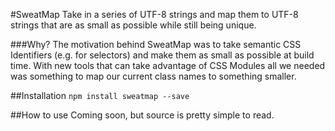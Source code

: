 #SweatMap
Take in a series of UTF-8 strings and map them to UTF-8 strings that are as small as possible while still being unique.

###Why?
The motivation behind SweatMap was to take semantic CSS Identifiers (e.g. for selectors) and make them as small as possible at build time. With new tools that can take advantage of CSS Modules all we needed was something to map our current class names to something smaller.

##Installation
`npm install sweatmap --save`

##How to use
Coming soon, but source is pretty simple to read.
